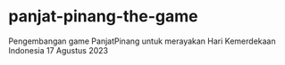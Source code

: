 # panjat-pinang-the-game
Pengembangan game PanjatPinang untuk merayakan Hari Kemerdekaan Indonesia 17 Agustus 2023
